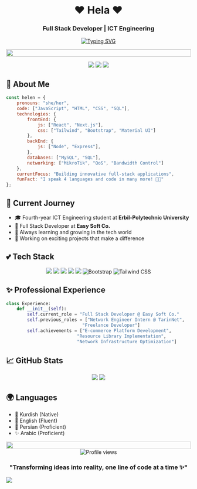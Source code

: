<div align="center">
  
# ❤️ Hela ❤️
### Full Stack Developer | ICT Engineering 

[![Typing SVG](https://readme-typing-svg.herokuapp.com?font=Fira+Code&pause=1000&color=FF69B4&center=true&vCenter=true&width=435&lines=Building+dreams+with+code;Full+Stack+Developer;ICT+Engineering+Student;Tech+Enthusiast)](https://git.io/typing-svg)

<img src="https://i.imgur.com/dBaSKWF.gif" height="20" width="100%">
</div>

<p align="center">
  <img src="https://img.shields.io/badge/Focus-Full%20Stack%20Development-ff69b4?style=for-the-badge" />
  <img src="https://img.shields.io/badge/Languages-5+-ff69b4?style=for-the-badge" />
  <img src="https://img.shields.io/badge/Lives-Massif|Pirmam%20-ff69b4?style=for-the-badge" />
</p>

## 💖 About Me
```javascript
const helen = {
    pronouns: "she/her",
    code: ["JavaScript", "HTML", "CSS", "SQL"],
    technologies: {
        frontEnd: {
            js: ["React", "Next.js"],
            css: ["Tailwind", "Bootstrap", "Material UI"]
        },
        backEnd: {
            js: ["Node", "Express"],
        },
        databases: ["MySQL", "SQL"],
        networking: ["MikroTik", "QoS", "Bandwidth Control"]
    },
    currentFocus: "Building innovative full-stack applications",
    funFact: "I speak 4 languages and code in many more! 👩‍💻"
};
```

## 🎯 Current Journey
- 🎓 Fourth-year ICT Engineering student at **Erbil-Polytechnic University**
- 💼 Full Stack Developer at **Easy Soft Co.**
- 🌱 Always learning and growing in the tech world
- 🚀 Working on exciting projects that make a difference

## 💕 Tech Stack 
<p align="center">
  <img src="https://img.shields.io/badge/React-20232A?style=for-the-badge&logo=react&logoColor=ff69b4" />
  <img src="https://img.shields.io/badge/Next.js-000000?style=for-the-badge&logo=next.js&logoColor=ff69b4" />
  <img src="https://img.shields.io/badge/Node.js-43853D?style=for-the-badge&logo=node.js&logoColor=ff69b4" />
  <img src="https://img.shields.io/badge/JavaScript-F7DF1E?style=for-the-badge&logo=javascript&logoColor=ff69b4" />
  <img src="https://img.shields.io/badge/MySQL-00000F?style=for-the-badge&logo=mysql&logoColor=ff69b4" />
  <img src="https://img.shields.io/badge/Bootstrap-563D7C?style=for-the-badge&logo=bootstrap&logoColor=ff69b4" alt="Bootstrap" />
  <img src="https://img.shields.io/badge/Tailwind_CSS-38B2AC?style=for-the-badge&logo=tailwind-css&logoColor=ff69b4" alt="Tailwind CSS" />
</p>

## ✨ Professional Experience
```python
class Experience:
    def __init__(self):
        self.current_role = "Full Stack Developer @ Easy Soft Co."
        self.previous_roles = ["Network Engineer Intern @ TarinNet",
                             "Freelance Developer"]
        self.achievements = ["E-commerce Platform Development",
                           "Resource Library Implementation",
                           "Network Infrastructure Optimization"]
```


## 📈 GitHub Stats
<div align="center">
  <img src="https://github-readme-stats.vercel.app/api?username=helenhb&show_icons=true&theme=radical" />
  <img src="https://github-readme-streak-stats.herokuapp.com/?user=helenhb&theme=radical" />
</div>

## 🌍 Languages
- 🏡 Kurdish (Native)
- 🌟 English (Fluent)
- 💫 Persian (Proficient)
- ✨ Arabic (Proficient)



<div align="center">
  <img src="https://i.imgur.com/dBaSKWF.gif" height="20" width="100%">
  
  <img src="https://komarev.com/ghpvc/?username=helenhawez&label=Profile%20views&color=ff69b4&style=flat" alt="Profile views" />
  
  ### "Transforming ideas into reality, one line of code at a time ✨"
</div>


<img src="https://capsule-render.vercel.app/api?type=waving&color=ff69b4&height=100&section=footer" />
</div>
